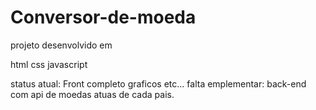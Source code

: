 # Conversor-de-moeda

projeto desenvolvido em

html
css
javascript

status atual: Front completo graficos etc...
falta emplementar: back-end com api de moedas atuas de cada pais.


